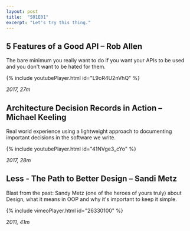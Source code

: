 ```yaml
---
layout: post
title:  "S01E01"
excerpt: "Let's try this thing."
---
```


## 5 Features of a Good API – Rob Allen

The bare minimum you really want to do if you want your APIs to be used and you don't want to be hated for them.

{% include youtubePlayer.html id="L9oR4U2nVhQ" %}

*2017, 27m*

## Architecture Decision Records in Action – Michael Keeling

Real world experience using a lightweight approach to documenting important decisions in the software we write. 

{% include youtubePlayer.html id="41NVge3_cYo" %}

*2017, 28m*

## Less - The Path to Better Design – Sandi Metz

Blast from the past: Sandy Metz (one of the heroes of yours truly) about Design, what it means in OOP and why it's important to keep it simple.

{% include vimeoPlayer.html id="26330100" %} 

*2011, 41m*

